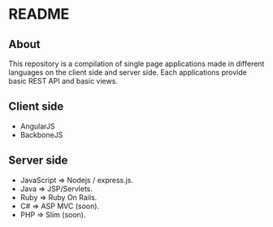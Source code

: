 README
======

About
-----

This repository is a compilation of single page applications made ​​in different languages ​​on the client side and server side.
Each applications provide basic REST API and basic views.

Client side
-----------

* AngularJS
* BackboneJS

Server side
-----------

* JavaScript => Nodejs / express.js.
* Java => JSP/Servlets.
* Ruby => Ruby On Rails.
* C# => ASP MVC (soon).
* PHP => Slim (soon).